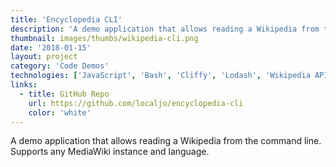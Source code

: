 ```yaml
---
title: 'Encyclopedia CLI'
description: 'A demo application that allows reading a Wikipedia from the command line. Supports any MediaWiki instance and language.'
thumbnail: images/thumbs/wikipedia-cli.png
date: '2018-01-15'
layout: project
category: 'Code Demos'
technologies: ['JavaScript', 'Bash', 'Cliffy', 'Lodash', 'Wikipedia API', 'Jest']
links:
  - title: GitHub Repo
    url: https://github.com/localjo/encyclopedia-cli
    color: 'white'
---
```


A demo application that allows reading a Wikipedia from the command line. Supports any MediaWiki instance and language.
